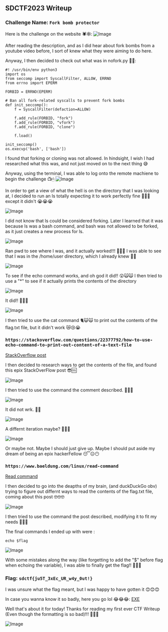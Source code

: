 ## SDCTF2023 Writeup

### Challenge Name: `Fork bomb protector`

Here is the challenge on the website 🕷🕸:
![Image](SDCTF2023/challengeScrn.jpg)

After reading the description, and as I did hear about fork bombs from a youtube video before, I sort of knew what they were aiming to do here.

Anyway, I then decided to check out what was in nofork.py 🙈🍴:
```
#! /usr/bin/env python3
import os
from seccomp import SyscallFilter, ALLOW, ERRNO
from errno import EPERM

FORBID = ERRNO(EPERM)

# Ban all fork-related syscalls to prevent fork bombs
def init_seccomp():
    f = SyscallFilter(defaction=ALLOW)

    f.add_rule(FORBID, "fork")
    f.add_rule(FORBID, "vfork")
    f.add_rule(FORBID, "clone")

    f.load()

init_seccomp()
os.execvp('bash', ['bash'])
```
I found that forking or cloning was not allowed. In hindsight, I wish I had researched what this was, and not just moved on to the next thing 😅

Anyway, using the terminal, I was able to log onto the remote machiene to begin the challenge 📺🖱
![Image](SDCTF2023/logOn.jpg)

In order to get a view of what the hell is on the directory that I was looking at, I decided to run an ls totally expecting it to work perfectly fine 🤡🤡🤡 except it didn't 😭😭😭

![Image](SDCTF2023/noLs.jpg)

I did not know that ls could be considered forking. Later I learned that it was because ls was a bash command, and bash was not allowed to be forked, as it just creates a new process for ls.

![Image](SDCTF2023/pwd.jpg)

Ran pwd to see where I was, and it actually worked!!! 🤩🤩🤩 I was able to see that I was in the /home/user directory, which I already knew 🌵🍂

![Image](SDCTF2023/echo.jpg)

To see if the echo command works, and oh god it did!! 😲🙀🙀 I then tried to use a "*" to see if it actually prints the contents of the directory

![Image](SDCTF2023/echoStar.jpg)

It did!! 🎅🤶👼

![Image](SDCTF2023/noCat.jpg)

I then tried to use the cat command 🐈😺🙀 to print out the contents of the flag.txt file, but it didn't work 😿😢😭

### `https://stackoverflow.com/questions/22377792/how-to-use-echo-command-to-print-out-content-of-a-text-file`
[StackOverflow post](https://stackoverflow.com/questions/22377792/how-to-use-echo-command-to-print-out-content-of-a-text-file)

I then decided to research ways to get the contents of the file, and found this epix StackOverFlow post 😎🆒

![Image](SDCTF2023/stackDollar.jpg)

I then tried to use the command the comment described. 🧪🥼🧪

![Image](SDCTF2023/dollarEchoFlag.jpg)

It did not wrk. 🦙🎠

![Image](SDCTF2023/posSol.jpg)

A differnt iteration maybe? 🤔💭🤔

![Image](SDCTF2023/noEchoSol.jpg)

Or maybe not. Maybe I should just give up. Maybe I should put aside my dream of being an epix hackerFellow 😴😐😶

### `https://www.baeldung.com/linux/read-command`
[Read command](https://www.baeldung.com/linux/read-command)

I then decided to go into the deapths of my brain, (and duckDuckGo obv) trying to figure out differnt ways to read the contents of the flag.txt file, coming about this post 🤓🤓🤓

![Image](SDCTF2023/readResearch.jpg)

I then tried to use the command the post described, modifying it to fit my needs 🤖🤖🤖

The final commands I ended up with were :
```read flag < ./flag.txt
echo $flag
``` 

![Image](SDCTF2023/success.jpg)

With some mistakes along the way (like forgetting to add the "$" before flag when echoing the variable), I was able to finally get the flag!! 🎉🎉🎉

### Flag: `sdctf{ju5T_3xEc_UR_w4y_0ut!}`

I was unsure what the flag meant, but I was happy to have gotten it 😊😊😊

In case you wanna know it so badly, here you go lol 😂😂😂:
[EXE](https://www.geeksforgeeks.org/exec-command-in-linux-with-examples/)

Well that's about it for today! Thanks for reading my first ever CTF Writeup (Even though the formatting is so bad)!!! 🐣🦃🍗

![Image](SDCTF2023/goodbye-captain-disillusion.gif)






